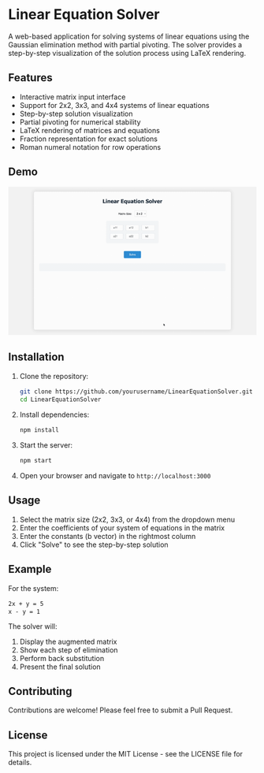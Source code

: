 # Linear Equation Solver

A web-based application for solving systems of linear equations using the Gaussian elimination method with partial pivoting. The solver provides a step-by-step visualization of the solution process using LaTeX rendering.

## Features

- Interactive matrix input interface
- Support for 2x2, 3x3, and 4x4 systems of linear equations
- Step-by-step solution visualization
- Partial pivoting for numerical stability
- LaTeX rendering of matrices and equations
- Fraction representation for exact solutions
- Roman numeral notation for row operations

## Demo

![Linear Equation Solver Demo](demo.gif)

## Installation

1. Clone the repository:
   ```bash
   git clone https://github.com/yourusername/LinearEquationSolver.git
   cd LinearEquationSolver
   ```

2. Install dependencies:
   ```bash
   npm install
   ```

3. Start the server:
   ```bash
   npm start
   ```

4. Open your browser and navigate to `http://localhost:3000`

## Usage

1. Select the matrix size (2x2, 3x3, or 4x4) from the dropdown menu
2. Enter the coefficients of your system of equations in the matrix
3. Enter the constants (b vector) in the rightmost column
4. Click "Solve" to see the step-by-step solution

## Example

For the system:
```
2x + y = 5
x - y = 1
```

The solver will:
1. Display the augmented matrix
2. Show each step of elimination
3. Perform back substitution
4. Present the final solution

## Contributing

Contributions are welcome! Please feel free to submit a Pull Request.

## License

This project is licensed under the MIT License - see the LICENSE file for details.